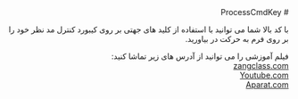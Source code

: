 <div dir="rtl">
# ProcessCmdKey

با کد بالا شما می توانید با استفاده از کلید های جهتی بر روی کیبورد کنترل مد نظر خود را بر روی فرم به حرکت در بیاورید.

فیلم آموزشی را می توانید از آدرس های زیر تماشا کنید: <br />
<a href="http://www.zangclass.com/?p=925">zangclass.com</a> <br />
<a href="https://www.youtube.com/watch?v=xch04MTRY8U">Youtube.com</a> <br />
<a href="https://www.aparat.com/v/qJPKb">Aparat.com</a> <br />

</div>
